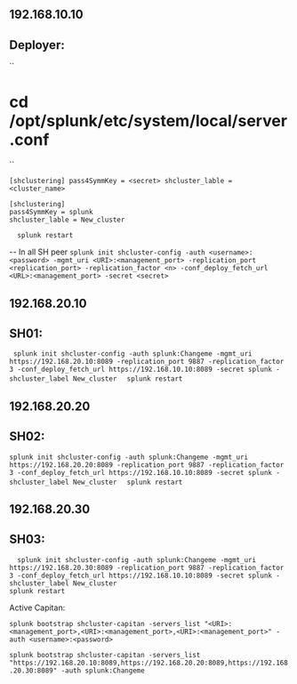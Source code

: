 
## 192.168.10.10
## Deployer:

``
# cd /opt/splunk/etc/system/local/server.conf
``

``
[shclustering]
pass4SymmKey = <secret>
shcluster_lable = <cluster_name>
``  

```
[shclustering]
pass4SymmKey = splunk
shcluster_lable = New_cluster
```

``  
splunk restart
``
  
-- In all SH peer 
``
splunk init shcluster-config -auth <username>:<password> -mgmt_uri <URI>:<management_port> -replication_port <replication_port> -replication_factor <n> -conf_deploy_fetch_url <URL>:<management_port> -secret <secret>
``



## 192.168.20.10
## SH01:

`` 
splunk init shcluster-config -auth splunk:Changeme -mgmt_uri https://192.168.20.10:8089 -replication_port 9887 -replication_factor 3 -conf_deploy_fetch_url https://192.168.10.10:8089 -secret splunk -shcluster_label New_cluster  
``
``
splunk restart
``

## 192.168.20.20
## SH02:

``
splunk init shcluster-config -auth splunk:Changeme -mgmt_uri https://192.168.20.20:8089 -replication_port 9887 -replication_factor 3 -conf_deploy_fetch_url https://192.168.10.10:8089 -secret splunk -shcluster_label New_cluster  
``
``
splunk restart
``

## 192.168.20.30
## SH03:
  
``  
splunk init shcluster-config -auth splunk:Changeme -mgmt_uri https://192.168.20.30:8089 -replication_port 9887 -replication_factor 3 -conf_deploy_fetch_url https://192.168.10.10:8089 -secret splunk -shcluster_label New_cluster  
``  
``
splunk restart
``


Active Capitan: 

``
splunk bootstrap shcluster-capitan -servers_list "<URI>:<management_port>,<URI>:<management_port>,<URI>:<management_port>" -auth <username>:<password>
``

``
splunk bootstrap shcluster-capitan -servers_list "https://192.168.20.10:8089,https://192.168.20.20:8089,https://192.168.20.30:8089" -auth splunk:Changeme
``

